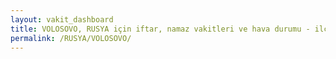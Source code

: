 ```yaml
---
layout: vakit_dashboard
title: VOLOSOVO, RUSYA için iftar, namaz vakitleri ve hava durumu - ilçe/eyalet seç
permalink: /RUSYA/VOLOSOVO/
---
```


<script type="text/javascript">
  var GLOBAL_COUNTRY = 'RUSYA';
  var GLOBAL_CITY = 'VOLOSOVO';
  var GLOBAL_STATE = '';
  var lat = 72;
  var lon = 21;
</script>
